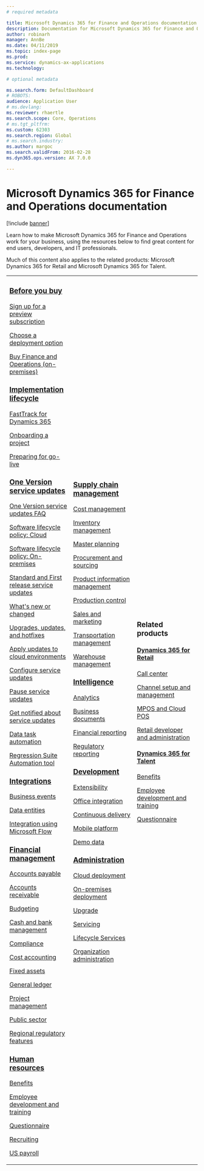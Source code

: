 ```yaml
---
# required metadata

title: Microsoft Dynamics 365 for Finance and Operations documentation
description: Documentation for Microsoft Dynamics 365 for Finance and Operations. 
author: robinarh
manager: AnnBe
ms.date: 04/11/2019
ms.topic: index-page
ms.prod: 
ms.service: dynamics-ax-applications
ms.technology: 

# optional metadata

ms.search.form: DefaultDashboard
# ROBOTS: 
audience: Application User
# ms.devlang: 
ms.reviewer: rhaertle
ms.search.scope: Core, Operations
# ms.tgt_pltfrm: 
ms.custom: 62303
ms.search.region: Global
# ms.search.industry: 
ms.author: margoc
ms.search.validFrom: 2016-02-28
ms.dyn365.ops.version: AX 7.0.0

---
```


# Microsoft Dynamics 365 for Finance and Operations documentation

[!include [banner](includes/banner.md)]

Learn how to make Microsoft Dynamics 365 for Finance and Operations work for your business, using the resources below to find great content for end users, developers, and IT professionals. 

Much of this content also applies to the related products: Microsoft Dynamics 365 for Retail and Microsoft Dynamics 365 for Talent. 

<table>
<colgroup>
<col width="33%" />
<col width="33%" />
<col width="33%" />
</colgroup>
<tbody>
<tr class="odd">
<td>
<h3><a href="get-started/before-you-buy.md">Before you buy</a></h3>
<p><a href="../dev-itpro/dev-tools/sign-up-preview-subscription.md">Sign up for a preview subscription</a></p>
 <p><a href="../dev-itpro/deployment/choose-deployment-type.md">Choose a deployment option</a></p>
 <p><a href="get-started/purchase-on-premises.md">Buy Finance and Operations (on-premises)</a></p>

<h3><a href="imp-lifecycle/implementation-lifecycle.md">Implementation lifecycle</a></h3>
<p><a href="get-started/fasttrack-dynamics-365-overview.md">FastTrack for Dynamics 365</a></p>
<p><a href="imp-lifecycle/onboard.md">Onboarding a project</a></p>
<p><a href="imp-lifecycle/prepare-go-live.md">Preparing for go-live</a></p>

<h3><a href="../dev-itpro/lifecycle-services/oneversion-overview.md">One Version service updates</a></h3>
<p><a href="get-started/one-version.md">One Version service updates FAQ</a></p>
<p><a href="../dev-itpro/migration-upgrade/versions-update-policy.md">Software lifecycle policy: Cloud</a></p>
<p><a href="../dev-itpro/migration-upgrade/on-prem-version-update-policy.md">Software lifecycle policy: On-premises</a></p>
<p><a href="get-started/public-preview-releases.md">Standard and First release service updates</a></p>
<p><a href="get-started/whats-new-changed.md">What's new or changed</a></p>
<p><a href="../dev-itpro/migration-upgrade/upgrade-home-page.md">Upgrades, updates, and hotfixes</a></p>
<p><a href="../dev-itpro/deployment/apply-deployable-package-system.md">Apply updates to cloud environments</a></p>
<p><a href="../dev-itpro/lifecycle-services/configure-service-updates.md">Configure service updates</a></p>
<p><a href="../dev-itpro/lifecycle-services/pause-service-updates.md">Pause service updates</a></p>
<p><a href="../dev-itpro/lifecycle-services/notifications-service-updates.md">Get notified about service updates</a></p>
<p><a href="../dev-itpro/data-entities/data-task-automation.md">Data task automation</a></p>
<p><a href="../dev-itpro/lifecycle-services/using-task-guides-and-bpm-to-create-user-acceptance-tests.md">Regression Suite Automation tool</a></p>

<h3><a href="../dev-itpro/data-entities/integration-overview.md">Integrations</a></h3>
<p><a href="../dev-itpro/business-events/home-page.md">Business events</a></p>
<p><a href="../dev-itpro/data-entities/data-entities.md">Data entities</a></p>
<p><a href="../dev-itpro/data-entities/fin-ops-connector.md">Integration using Microsoft Flow</a></p>

<h3><a href="../financials/index.md">Financial management</a></h3>
<p><a href="../financials/accounts-payable/accounts-payable.md">Accounts payable</a></p>
<p><a href="../financials/accounts-receivable/accounts-receivable.md">Accounts receivable</a></p>
<p><a href="../financials/budgeting/budgeting-overview.md">Budgeting</a></p>
<p><a href="../financials/cash-bank-management/cash-bank-management.md">Cash and bank management</a></p>
<p><a href="../financials/general-ledger/audit-policy-rules.md">Compliance</a></p>
<p><a href="../financials/cost-accounting/cost-accounting-home-page.md">Cost accounting</a></p>
<p><a href="../financials/fixed-assets/fixed-assets.md">Fixed assets</a></p>
<p><a href="../financials/general-ledger/general-ledger.md">General ledger</a></p>
<p><a href="../financials/project-management/overview-project-management-accounting.md">Project management</a></p>
<p><a href="../financials/public-sector/public-sector-functionality.md">Public sector</a></p>
<p><a href="../dev-itpro/lcs-solutions/country-region.md">Regional regulatory features</a></p>

<h3><a href="hr/hr-landing-page.md">Human resources</a></h3>
<p><a href="../talent/manage-benefit-program.md">Benefits</a></p>
<p><a href="../talent/performance-management-overview.md">Employee development and training</a></p>
<p><a href="../talent/questionnaires.md">Questionnaire</a></p>
<p><a href="hr/manage-recruiting-process.md">Recruiting</a></p>
<p><a href="hr/localizations/noam-usa-payroll.md">US payroll</a></p>

</td>
<td>
<h3><a href="../supply-chain/index.md">Supply chain management</a></h3>
<p><a href="../supply-chain/cost-management/costing-sheets.md">Cost management</a></p>
<p><a href="../supply-chain/inventory/inventory-home-page.md">Inventory management</a></p>
<p><a href="../supply-chain/master-planning/master-plans.md">Master planning</a></p>
<p><a href="../supply-chain/procurement/procurement-sourcing-overview.md">Procurement and sourcing</a></p>
<p><a href="../supply-chain/pim/product-information.md">Product information management</a></p>
<p><a href="../supply-chain/production-control/production-process-overview.md">Production control</a></p>
<p><a href="../supply-chain/sales-marketing/overview-sales-marketing.md">Sales and marketing</a></p>
<p><a href="../supply-chain/transportation/transportation-management-overview.md">Transportation management</a></p>
<p><a href="../supply-chain/warehousing/warehouse-configuration.md">Warehouse management</a></p>


<h3><a href="../dev-itpro/analytics/bi-reporting-home-page.md">Intelligence</a></h3>
<p><a href="../dev-itpro/analytics/analytics.md">Analytics</a></p>
 <p><a href="../dev-itpro/analytics/document-reporting-services.md">Business documents</a></p>
<p><a href="../dev-itpro/analytics/financial-reporting-intro.md">Financial reporting</a></p>
<p><a href="../dev-itpro/analytics/general-electronic-reporting.md">Regulatory reporting</a></p>



<h3><a href="../dev-itpro/dev-tools/developer-home-page.md">Development</h3>
<p><a href="../dev-itpro/extensibility/extensibility-home-page.md">Extensibility</a></p>
<p><a href="../dev-itpro/office-integration/office-integration.md">Office integration</a></p>
<p><a href="../dev-itpro/dev-tools/continuous-delivery-home-page.md">Continuous delivery</a></p>
<p><a href="../dev-itpro/mobile-apps/platform/mobile-platform-home-page.md">Mobile platform</a></p>
<p><a href="get-started/demo-data.md">Demo data</a></p>

<h3><a href="../dev-itpro/sysadmin/system-administration-home-page.md">Administration</h3>
<p><a href="../dev-itpro/deployment/cloud-deployment-overview.md">Cloud deployment</a></p>
<p><a href="../dev-itpro/deployment/on-premises-deployment-landing-page.md">On-premises deployment</a></p>
<p><a href="../dev-itpro/migration-upgrade/upgrade-home-page.md">Upgrade</a></p>
<p><a href="../dev-itpro/dev-tools/continuous-delivery-home-page.md#servicing">Servicing</a></p>
<p><a href="../dev-itpro/lifecycle-services/lcs.md">Lifecycle Services</a></p>
<p><a href="organization-administration/organization-administration-home-page.md">Organization administration</a></p>
</td>
<td>
<h3>Related products</h3>
<h4><a href="../retail/index.md">Dynamics 365 for Retail</a></h4>
<p><a href="../retail/call-center-functionality.md">Call center</p>
<p><a href="../retail/define-maintain-retail-channels.md">Channel setup and management</p>
<p><a href="../retail/retail-peripherals-overview.md">MPOS and Cloud POS</p>
<p><a href="../retail/dev-itpro/dev-retail-home-page.md">Retail developer and administration</p>

<h4><a href="../talent/index.md">Dynamics 365 for Talent</a></h4>
<p><a href="../talent/manage-benefit-program.md">Benefits</a></p>
<p><a href="../talent/performance-management-overview.md">Employee development and training</a></p>
<p><a href="../talent/questionnaires.md">Questionnaire</a></p>

</td>
</tr>

</tbody>
</table>
